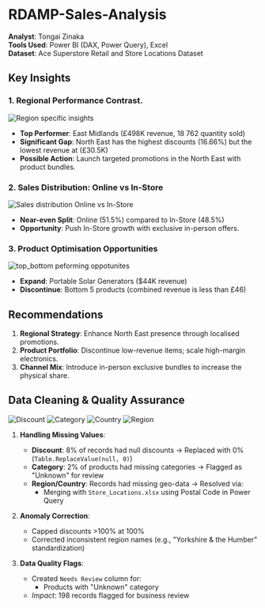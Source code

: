 # RDAMP-Sales-Analysis
**Analyst**: Tongai Zinaka<br>
**Tools Used**: Power BI (DAX, Power Query), Excel<br> 
**Dataset**: Ace Superstore Retail and Store Locations Dataset

## Key Insights
### 1. Regional Performance Contrast. 
![Region specific insights ](https://github.com/user-attachments/assets/88e4e6cf-bc18-471a-b945-9e91004311f4)
- **Top Performer**: East Midlands (£498K revenue, 18 762 quantity sold)
- **Significant Gap**: North East has the highest discounts (16.66%) but the lowest revenue at (£30.5K)
- **Possible Action**: Launch targeted promotions in the North East with product bundles.

### 2. Sales Distribution: Online vs In-Store
![Sales distribution Online vs In-Store](https://github.com/user-attachments/assets/8f3b1ab5-9315-4217-84ad-ec9d9d7396d9)
- **Near-even Split**: Online (51.5%) compared to In-Store (48.5%)
- **Opportunity**: Push In-Store growth with exclusive in-person offers.

### 3. Product Optimisation Opportunities
![top_bottom peforming oppotunites ](https://github.com/user-attachments/assets/45b4fa53-c2f1-44fa-b3af-24adbcb104dd)
- **Expand**: Portable Solar Generators ($44K revenue)
- **Discontinue**: Bottom 5 products (combined revenue is less than £46)

## Recommendations  
1. **Regional Strategy**: Enhance North East presence through localised promotions.  
2. **Product Portfolio**: Discontinue low-revenue items; scale high-margin electronics.  
3. **Channel Mix**: Introduce in-person exclusive bundles to increase the physical share. 
    
## Data Cleaning & Quality Assurance 
![Discount](https://github.com/user-attachments/assets/10a2e34c-9b31-4666-b219-33128685ee96)
![Category](https://github.com/user-attachments/assets/957384fa-da07-4fb7-99db-f62abf732185)
![Country](https://github.com/user-attachments/assets/3628a253-9c7b-4420-a4c9-90df9a175355)
![Region](https://github.com/user-attachments/assets/015312e0-eb66-4e21-b93e-391bebcec9ac)

1. **Handling Missing Values**:  
   - **Discount**: 8% of records had null discounts → Replaced with 0% (`Table.ReplaceValue(null, 0)`)  
   - **Category**: 2% of products had missing categories → Flagged as "Unknown" for review  
   - **Region/Country**: Records had missing geo-data → Resolved via:  
     - Merging with `Store_Locations.xlsx` using Postal Code in Power Query

2. **Anomaly Correction**:  
   - Capped discounts >100% at 100%  
   - Corrected inconsistent region names (e.g., "Yorkshire & the Humber" standardization)  

3. **Data Quality Flags**:  
   - Created `Needs Review` column for:  
     - Products with "Unknown" category  
   - *Impact*: 198 records flagged for business review 
